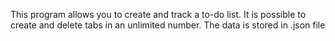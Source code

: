 This program allows you to create and track a to-do list. It is possible to create 
and delete tabs in an unlimited number. The data is stored in .json file